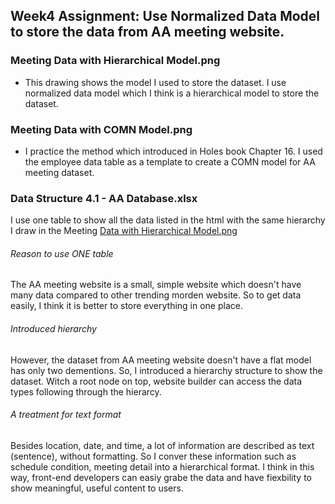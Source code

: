 ## Week4 Assignment: Use Normalized Data Model to store the data from AA meeting website.

### Meeting Data with Hierarchical Model.png
* This drawing shows the model I used to store the dataset. I use normalized data model which I think is a hierarchical model to store the dataset.

### Meeting Data with COMN Model.png
* I practice the method which introduced in Holes book Chapter 16. I used the employee data table as a template to create a COMN model for AA meeting dataset.

### Data Structure 4.1 - AA Database.xlsx
I use one table to show all the data listed in the html with the same hierarchy I draw in the Meeting [Data with Hierarchical Model.png](https://github.com/zorawan/DataStructures/blob/master/week4/1_Meeting%20Data%20with%20Hierarchical%20Model.png)

###### Reason to use ONE table
The AA meeting website is a small, simple website which doesn't have many data compared to other trending morden website. So to get data easily, I think it is better to store everything in one place.

###### Introduced hierarchy
However, the dataset from AA meeting website doesn't have a flat model has only two dementions. So, I introduced a hierarchy structure to show the dataset. Witch a root node on top, website builder can access the data types following through the hierarcy. 

###### A treatment for text format
Besides location, date, and time, a lot of information are described as text (sentence), without formatting. So I conver these information such as schedule condition, meeting detail into a hierarchical format. I think in this way, front-end developers can easiy grabe the data and have fiexbility to show meaningful, useful content to users.
